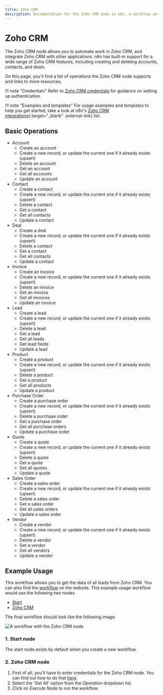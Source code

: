 ```yaml
---
title: Zoho CRM
description: Documentation for the Zoho CRM node in n8n, a workflow automation platform. Includes details of operations and configuration, and links to examples and credentials information.
---
```


# Zoho CRM

The Zoho CRM node allows you to automate work in Zoho CRM, and integrate Zoho CRM with other applications. n8n has built-in support for a wide range of Zoho CRM features, including creating and deleting accounts, contacts, and deals. 

On this page, you'll find a list of operations the Zoho CRM node supports and links to more resources.

!!! note "Credentials"
    Refer to [Zoho CRM credentials](/integrations/builtin/credentials/zoho/) for guidance on setting up authentication. 

!!! note "Examples and templates"
    For usage examples and templates to help you get started, take a look at n8n's [Zoho CRM integrations](https://n8n.io/integrations/zoho-crm/){:target="_blank" .external-link} list.


## Basic Operations

* Account
    * Create an account
    * Create a new record, or update the current one if it already exists (upsert)
    * Delete an account
    * Get an account
    * Get all accounts
    * Update an account
* Contact
    * Create a contact
    * Create a new record, or update the current one if it already exists (upsert)
    * Delete a contact
    * Get a contact
    * Get all contacts
    * Update a contact
* Deal
    * Create a deal
    * Create a new record, or update the current one if it already exists (upsert)
    * Delete a contact
    * Get a contact
    * Get all contacts
    * Update a contact
* Invoice
    * Create an invoice
    * Create a new record, or update the current one if it already exists (upsert)
    * Delete an invoice
    * Get an invoice
    * Get all invoices
    * Update an invoice
* Lead
    * Create a lead
    * Create a new record, or update the current one if it already exists (upsert)
    * Delete a lead
    * Get a lead
    * Get all leads
    * Get lead fields
    * Update a lead
* Product
    * Create a product
    * Create a new record, or update the current one if it already exists (upsert)
    * Delete a product
    * Get a product
    * Get all products
    * Update a product
* Purchase Order
    * Create a purchase order
    * Create a new record, or update the current one if it already exists (upsert)
    * Delete a purchase order
    * Get a purchase order
    * Get all purchase orders
    * Update a purchase order
* Quote
    * Create a quote
    * Create a new record, or update the current one if it already exists (upsert)
    * Delete a quote
    * Get a quote
    * Get all quotes
    * Update a quote
* Sales Order
    * Create a sales order
    * Create a new record, or update the current one if it already exists (upsert)
    * Delete a sales order
    * Get a sales order
    * Get all sales orders
    * Update a sales order
* Vendor
    * Create a vendor
    * Create a new record, or update the current one if it already exists (upsert)
    * Delete a vendor
    * Get a vendor
    * Get all vendors
    * Update a vendor

## Example Usage

This workflow allows you to get the data of all leads from Zoho CRM. You can also find the [workflow](https://n8n.io/workflows/552) on the website. This example usage workflow would use the following two nodes.
- [Start](/integrations/builtin/core-nodes/n8n-nodes-base.start/)
- [Zoho CRM]()

The final workflow should look like the following image.

![A workflow with the Zoho CRM node](/_images/integrations/builtin/app-nodes/zohocrm/workflow.png)

### 1. Start node

The start node exists by default when you create a new workflow.

### 2. Zoho CRM node

1. First of all, you'll have to enter credentials for the Zoho CRM node. You can find out how to do that [here](/integrations/builtin/credentials/zoho/).
2. Select the 'Get All' option from the *Operation* dropdown list.
3. Click on *Execute Node* to run the workflow.

